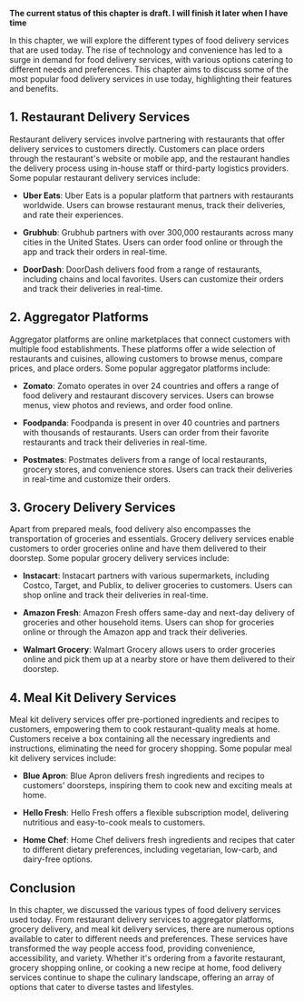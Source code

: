 **The current status of this chapter is draft. I will finish it later when I have time**

In this chapter, we will explore the different types of food delivery services that are used today. The rise of technology and convenience has led to a surge in demand for food delivery services, with various options catering to different needs and preferences. This chapter aims to discuss some of the most popular food delivery services in use today, highlighting their features and benefits.

**1. Restaurant Delivery Services**
-----------------------------------

Restaurant delivery services involve partnering with restaurants that offer delivery services to customers directly. Customers can place orders through the restaurant's website or mobile app, and the restaurant handles the delivery process using in-house staff or third-party logistics providers. Some popular restaurant delivery services include:

* **Uber Eats**: Uber Eats is a popular platform that partners with restaurants worldwide. Users can browse restaurant menus, track their deliveries, and rate their experiences.

* **Grubhub**: Grubhub partners with over 300,000 restaurants across many cities in the United States. Users can order food online or through the app and track their orders in real-time.

* **DoorDash**: DoorDash delivers food from a range of restaurants, including chains and local favorites. Users can customize their orders and track their deliveries in real-time.

**2. Aggregator Platforms**
---------------------------

Aggregator platforms are online marketplaces that connect customers with multiple food establishments. These platforms offer a wide selection of restaurants and cuisines, allowing customers to browse menus, compare prices, and place orders. Some popular aggregator platforms include:

* **Zomato**: Zomato operates in over 24 countries and offers a range of food delivery and restaurant discovery services. Users can browse menus, view photos and reviews, and order food online.

* **Foodpanda**: Foodpanda is present in over 40 countries and partners with thousands of restaurants. Users can order from their favorite restaurants and track their deliveries in real-time.

* **Postmates**: Postmates delivers from a range of local restaurants, grocery stores, and convenience stores. Users can track their deliveries in real-time and customize their orders.

**3. Grocery Delivery Services**
--------------------------------

Apart from prepared meals, food delivery also encompasses the transportation of groceries and essentials. Grocery delivery services enable customers to order groceries online and have them delivered to their doorstep. Some popular grocery delivery services include:

* **Instacart**: Instacart partners with various supermarkets, including Costco, Target, and Publix, to deliver groceries to customers. Users can shop online and track their deliveries in real-time.

* **Amazon Fresh**: Amazon Fresh offers same-day and next-day delivery of groceries and other household items. Users can shop for groceries online or through the Amazon app and track their deliveries.

* **Walmart Grocery**: Walmart Grocery allows users to order groceries online and pick them up at a nearby store or have them delivered to their doorstep.

**4. Meal Kit Delivery Services**
---------------------------------

Meal kit delivery services offer pre-portioned ingredients and recipes to customers, empowering them to cook restaurant-quality meals at home. Customers receive a box containing all the necessary ingredients and instructions, eliminating the need for grocery shopping. Some popular meal kit delivery services include:

* **Blue Apron**: Blue Apron delivers fresh ingredients and recipes to customers' doorsteps, inspiring them to cook new and exciting meals at home.

* **Hello Fresh**: Hello Fresh offers a flexible subscription model, delivering nutritious and easy-to-cook meals to customers.

* **Home Chef**: Home Chef delivers fresh ingredients and recipes that cater to different dietary preferences, including vegetarian, low-carb, and dairy-free options.

**Conclusion**
--------------

In this chapter, we discussed the various types of food delivery services used today. From restaurant delivery services to aggregator platforms, grocery delivery, and meal kit delivery services, there are numerous options available to cater to different needs and preferences. These services have transformed the way people access food, providing convenience, accessibility, and variety. Whether it's ordering from a favorite restaurant, grocery shopping online, or cooking a new recipe at home, food delivery services continue to shape the culinary landscape, offering an array of options that cater to diverse tastes and lifestyles.
